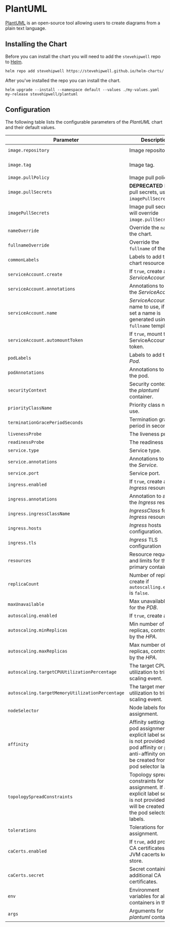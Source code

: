 # PlantUML

[PlantUML](https://plantuml.com/) is an open-source tool allowing users to create diagrams from a plain text language.

## Installing the Chart

Before you can install the chart you will need to add the `stevehipwell` repo to [Helm](https://helm.sh/).

```shell
helm repo add stevehipwell https://stevehipwell.github.io/helm-charts/
```

After you've installed the repo you can install the chart.

```shell
helm upgrade --install --namespace default --values ./my-values.yaml my-release stevehipwell/plantuml
```

## Configuration

The following table lists the configurable parameters of the _PlantUML_ chart and their default values.

| Parameter                                       | Description                                                                                                                                                                 | Default                          |
| ----------------------------------------------- | --------------------------------------------------------------------------------------------------------------------------------------------------------------------------- | -------------------------------- |
| `image.repository`                              | Image repository.                                                                                                                                                           | `plantuml/plantuml-server`       |
| `image.tag`                                     | Image tag.                                                                                                                                                                  | `jetty-v{{ .Chart.AppVersion }}` |
| `image.pullPolicy`                              | Image pull policy.                                                                                                                                                          | `IfNotPresent`                   |
| `image.pullSecrets`                             | **DEPRECATED** Image pull secrets, use `imagePullSecrets`.                                                                                                                  | `[]`                             |
| `imagePullSecrets`                              | Image pull secrets, will override `image.pullSecrets`.                                                                                                                      | `[]`                             |
| `nameOverride`                                  | Override the `name` of the chart.                                                                                                                                           |                                  |
| `fullnameOverride`                              | Override the `fullname` of the chart.                                                                                                                                       |                                  |
| `commonLabels`                                  | Labels to add to all chart resources.                                                                                                                                       | `{}`                             |
| `serviceAccount.create`                         | If `true`, create a new _ServiceAccount_.                                                                                                                                   | `true`                           |
| `serviceAccount.annotations`                    | Annotations to add to the _ServiceAccount_.                                                                                                                                 | `{}`                             |
| `serviceAccount.name`                           | _ServiceAccount_ name to use, if not set a name is generated using the `fullname` template.                                                                                 |                                  |
| `serviceAccount.automountToken`                 | If `true`, mount the ServiceAccount token.                                                                                                                                  | `false`                          |
| `podLabels`                                     | Labels to add to the _Pod_.                                                                                                                                                 | `{}`                             |
| `podAnnotations`                                | Annotations to add to the pod.                                                                                                                                              | See _values.yaml_                |
| `securityContext`                               | Security context for the _plantuml_ container.                                                                                                                              | See _values.yaml_                |
| `priorityClassName`                             | Priority class name to use.                                                                                                                                                 | `""`                             |
| `terminationGracePeriodSeconds`                 | Termination grace period in seconds.                                                                                                                                        |                                  |
| `livenessProbe`                                 | The liveness probe.                                                                                                                                                         | See _values.yaml_                |
| `readinessProbe`                                | The readiness probe.                                                                                                                                                        | See _values.yaml_                |
| `service.type`                                  | Service type.                                                                                                                                                               | `ClusterIP`                      |
| `service.annotations`                           | Annotations to add to the _Service_.                                                                                                                                        | `{}`                             |
| `service.port`                                  | Service port.                                                                                                                                                               | `80`                             |
| `ingress.enabled`                               | If `true`, create an _Ingress_ resource.                                                                                                                                    | `false`                          |
| `ingress.annotations`                           | Annotation to add to the _Ingress_ resource.                                                                                                                                | `{}`                             |
| `ingress.ingressClassName`                      | _IngressClass_ for the _Ingress_ resource.                                                                                                                                  | `""`                             |
| `ingress.hosts`                                 | _Ingress_ hosts configuration.                                                                                                                                              | `[]`                             |
| `ingress.tls`                                   | _Ingress_ TLS configuration                                                                                                                                                 | `[]`                             |
| `resources`                                     | Resource requests and limits for the primary container.                                                                                                                     |                                  |
| `replicaCount`                                  | Number of replicas to create if `autoscalling.enabled` is `false`.                                                                                                          | `1`                              |
| `maxUnavailable`                                | Max unavailable pods for the _PDB_.                                                                                                                                         | `0`                              |
| `autoscaling.enabled`                           | If `true`, create a _HPA_.                                                                                                                                                  | `true`                           |
| `autoscaling.minReplicas`                       | Min number of replicas, controlled by the _HPA_.                                                                                                                            | `1`                              |
| `autoscaling.maxReplicas`                       | Max number of replicas, controlled by the _HPA_.                                                                                                                            | `3`                              |
| `autoscaling.targetCPUUtilizationPercentage`    | The target CPU utilization to trigger a scaling event.                                                                                                                      | `80`                             |
| `autoscaling.targetMemoryUtilizationPercentage` | The target memory utilization to trigger a scaling event.                                                                                                                   | `80`                             |
| `nodeSelector`                                  | Node labels for pod assignment.                                                                                                                                             | `{}`                             |
| `affinity`                                      | Affinity settings for pod assignment. If an explicit label selector is not provided for pod affinity or pod anti-affinity one will be created from the pod selector labels. | `{}`                             |
| `topologySpreadConstraints`                     | Topology spread constraints for pod assignment. If an explicit label selector is not provided one will be created from the pod selector labels.                             | `[]`                             |
| `tolerations`                                   | Tolerations for pod assignment.                                                                                                                                             | `[]`                             |
| `caCerts.enabled`                               | If `true`, add provided CA certificates to the JVM cacerts key store.                                                                                                       | `false`                          |
| `caCerts.secret`                                | Secret containing the additional CA certificates.                                                                                                                           |                                  |
| `env`                                           | Environment variables for all containers in the _Pod_.                                                                                                                      | `[]`                             |
| `args`                                          | Arguments for the _plantuml_ container.                                                                                                                                     | `[]`                             |
